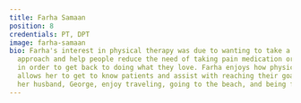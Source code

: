 ```yaml
---
title: Farha Samaan
position: 8
credentials: PT, DPT
image: farha-samaan
bio: Farha's interest in physical therapy was due to wanting to take a patient-centered
  approach and help people reduce the need of taking pain medication or overcome injuries
  in order to get back to doing what they love. Farha enjoys how physical therapy
  allows her to get to know patients and assist with reaching their goals. She and
  her husband, George, enjoy traveling, going to the beach, and being foodies.
---
```



